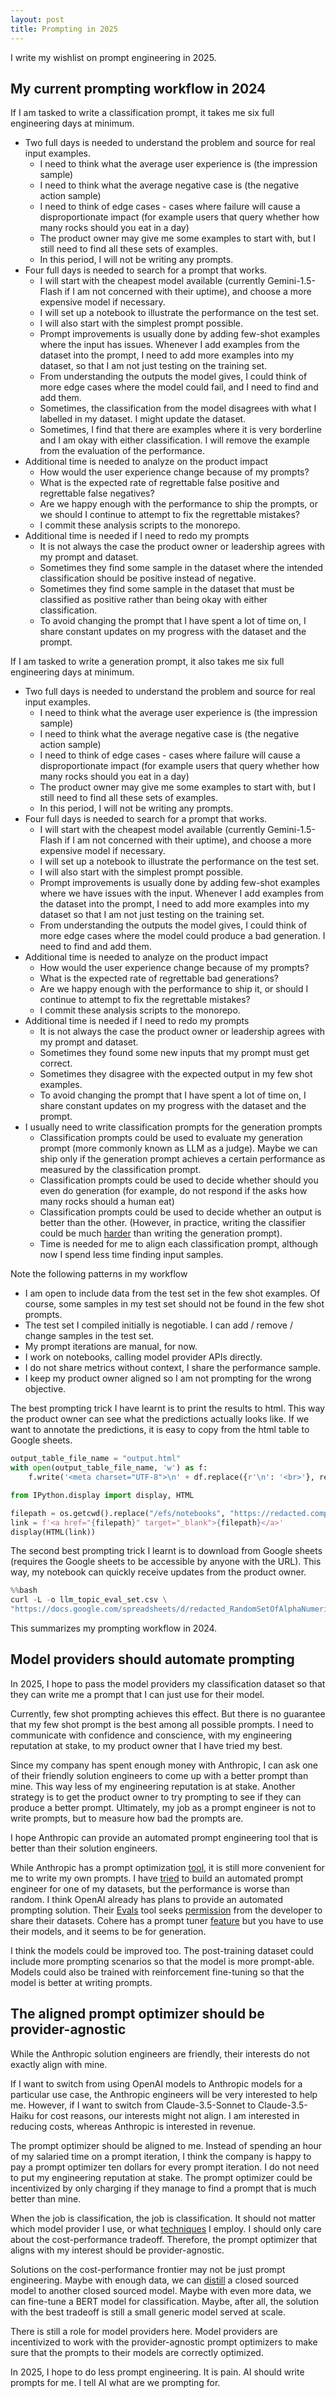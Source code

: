 ```yaml
---
layout: post
title: Prompting in 2025
---
```

I write my wishlist on prompt engineering in 2025.


## My current prompting workflow in 2024

If I am tasked to write a classification prompt, it takes me six full engineering days at minimum.

- Two full days is needed to understand the problem and source for real input examples.
	- I need to think what the average user experience is (the impression sample)
	- I need to think what the average negative case is (the negative action sample)
	- I need to think of edge cases - cases where failure will cause a disproportionate impact (for example users that query whether how many rocks should you eat in a day)
	- The product owner may give me some examples to start with, but I still need to find all these sets of examples.
	- In this period, I will not be writing any prompts.
- Four full days is needed to search for a prompt that works.
	- I will start with the cheapest model available (currently Gemini-1.5-Flash if I am not concerned with their uptime), and choose a more expensive model if necessary.
	- I will set up a notebook to illustrate the performance on the test set.
	- I will also start with the simplest prompt possible.
	- Prompt improvements is usually done by adding few-shot examples where the input has issues. Whenever I add examples from the dataset into the prompt, I need to add more examples into my dataset, so that I am not just testing on the training set.
	- From understanding the outputs the model gives, I could think of more edge cases where the model could fail, and I need to find and add them.
	- Sometimes, the classification from the model disagrees with what I labelled in my dataset. I might update the dataset.
	- Sometimes, I find that there are examples where it is very borderline and I am okay with either classification. I will remove the example from the evaluation of the performance.
- Additional time is needed to analyze on the product impact
	- How would the user experience change because of my prompts?
	- What is the expected rate of regrettable false positive and regrettable false negatives?
	- Are we happy enough with the performance to ship the prompts, or we should I continue to attempt to fix the regrettable mistakes?
	- I commit these analysis scripts to the monorepo.
- Additional time is needed if I need to redo my prompts
	- It is not always the case the product owner or leadership agrees with my prompt and dataset.
	- Sometimes they find some sample in the dataset where the intended classification should be positive instead of negative.
	- Sometimes they find some sample in the dataset that must be classified as positive rather than being okay with either classification.
	- To avoid changing the prompt that I have spent a lot of time on, I share constant updates on my progress with the dataset and the prompt.


If I am tasked to write a generation prompt, it also takes me six full engineering days at minimum.

- Two full days is needed to understand the problem and source for real input examples.
	- I need to think what the average user experience is (the impression sample)
	- I need to think what the average negative case is (the negative action sample)
	- I need to think of edge cases - cases where failure will cause a disproportionate impact (for example users that query whether how many rocks should you eat in a day)
	- The product owner may give me some examples to start with, but I still need to find all these sets of examples.
	- In this period, I will not be writing any prompts.
- Four full days is needed to search for a prompt that works.
	- I will start with the cheapest model available (currently Gemini-1.5-Flash if I am not concerned with their uptime), and choose a more expensive model if necessary.
	- I will set up a notebook to illustrate the performance on the test set.
	- I will also start with the simplest prompt possible.
	- Prompt improvements is usually done by adding few-shot examples where we have issues with the input. Whenever I add examples from the dataset into the prompt, I need to add more examples into my dataset so that I am not just testing on the training set.
	- From understanding the outputs the model gives, I could think of more edge cases where the model could produce a bad generation. I need to find and add them.
- Additional time is needed to analyze on the product impact
	- How would the user experience change because of my prompts?
	- What is the expected rate of regrettable bad generations?
	- Are we happy enough with the performance to ship it, or should I continue to attempt to fix the regrettable mistakes?
	- I commit these analysis scripts to the monorepo.
- Additional time is needed if I need to redo my prompts
	- It is not always the case the product owner or leadership agrees with my prompt and dataset.
	- Sometimes they found some new inputs that my prompt must get correct.
	- Sometimes they disagree with the expected output in my few shot examples.
	- To avoid changing the prompt that I have spent a lot of time on, I share constant updates on my progress with the dataset and the prompt.
- I usually need to write classification prompts for the generation prompts
	- Classification prompts could be used to evaluate my generation prompt (more commonly known as LLM as a judge). Maybe we can ship only if the generation prompt achieves a certain performance as measured by the classification prompt.
	- Classification prompts could be used to decide whether should you even do generation (for example, do not respond if the asks how many rocks should a human eat)
	- Classification prompts could be used to decide whether an output is better than the other. (However, in practice, writing the classifier could be much [harder](https://nbviewer.org/github/tonghuikang/judge-to-generation-prompt/blob/master/notebook.ipynb) than writing the generation prompt).
	- Time is needed for me to align each classification prompt, although now I spend less time finding input samples.


Note the following patterns in my workflow
- I am open to include data from the test set in the few shot examples. Of course, some samples in my test set should not be found in the few shot prompts.
- The test set I compiled initially is negotiable. I can add / remove / change samples in the test set.
- My prompt iterations are manual, for now.
- I work on notebooks, calling model provider APIs directly.
- I do not share metrics without context, I share the performance sample.
- I keep my product owner aligned so I am not prompting for the wrong objective.

The best prompting trick I have learnt is to print the results to html. This way the product owner can see what the predictions actually looks like. If we want to annotate the predictions, it is easy to copy from the html table to Google sheets.

```python
output_table_file_name = "output.html"
with open(output_table_file_name, 'w') as f:
    f.write('<meta charset="UTF-8">\n' + df.replace({r'\n': '<br>'}, regex=True).to_html(index=False, escape=False))

from IPython.display import display, HTML

filepath = os.getcwd().replace("/efs/notebooks", "https://redacted.company.net/") + "/" + output_table_file_name
link = f'<a href="{filepath}" target="_blank">{filepath}</a>'
display(HTML(link))
```

The second best prompting trick I learnt is to download from Google sheets (requires the Google sheets to be accessible by anyone with the URL). This way, my notebook can quickly receive updates from the product owner.

```python
%%bash
curl -L -o llm_topic_eval_set.csv \
"https://docs.google.com/spreadsheets/d/redacted_RandomSetOfAlphaNumericCharactersWithUnderscores/export?exportFormat=csv"
```

This summarizes my prompting workflow in 2024.



## Model providers should automate prompting

In 2025, I hope to pass the model providers my classification dataset so that they can write me a prompt that I can just use for their model.

Currently, few shot prompting achieves this effect. But there is no guarantee that my few shot prompt is the best among all possible prompts. I need to communicate with confidence and conscience, with my engineering reputation at stake, to my product owner that I have tried my best.

Since my company has spent enough money with Anthropic, I can ask one of their friendly solution engineers to come up with a better prompt than mine. This way less of my engineering reputation is at stake. Another strategy is to get the product owner to try prompting to see if they can produce a better prompt. Ultimately, my job as a prompt engineer is not to write prompts, but to measure how bad the prompts are.

I hope Anthropic can provide an automated prompt engineering tool that is better than their solution engineers.

While Anthropic has a prompt optimization [tool](https://www.anthropic.com/news/prompt-improver), it is still more convenient for me to write my own prompts. I have [tried](https://github.com/tonghuikang/automatic-prompt-engineer) to build an automated prompt engineer for one of my datasets, but the performance is worse than random. I think OpenAI already has plans to provide an automated prompting solution. Their [Evals](https://platform.openai.com/docs/guides/evals) tool seeks [permission](https://help.openai.com/en/articles/10306912-sharing-feedback-evals-and-api-data-with-openai) from the developer to share their datasets. Cohere has a prompt tuner [feature](https://cohere.com/blog/intro-prompt-tuner) but you have to use their models, and it seems to be for generation.

I think the models could be improved too. The post-training dataset could include more prompting scenarios so that the model is more prompt-able. Models could also be trained with reinforcement fine-tuning so that the model is better at writing prompts.


## The aligned prompt optimizer should be provider-agnostic

While the Anthropic solution engineers are friendly, their interests do not exactly align with mine.

If I want to switch from using OpenAI models to Anthropic models for a particular use case, the Anthropic engineers will be very interested to help me. However, if I want to switch from Claude-3.5-Sonnet to Claude-3.5-Haiku for cost reasons, our interests might not align. I am interested in reducing costs, whereas Anthropic is interested in revenue.

The prompt optimizer should be aligned to me. Instead of spending an hour of my salaried time on a prompt iteration, I think the company is happy to pay a prompt optimizer ten dollars for every prompt iteration. I do not need to put my engineering reputation at stake. The prompt optimizer could be incentivized by only charging if they manage to find a prompt that is much better than mine.

When the job is classification, the job is classification. It should not matter which model provider I use, or what [techniques](https://www.quora.com/What-is-the-future-of-prompt-engineering-versus-fine-tuning/answer/Tong-Hui-Kang-1) I employ. I should only care about the cost-performance tradeoff. Therefore, the prompt optimizer that aligns with my interest should be provider-agnostic.

Solutions on the cost-performance frontier may not be just prompt engineering. Maybe with enough data, we can [distill](https://platform.openai.com/docs/guides/distillation) a closed sourced model to another closed sourced model. Maybe with even more data, we can fine-tune a BERT model for classification. Maybe, after all, the solution with the best tradeoff is still a small generic model served at scale.

There is still a role for model providers here. Model providers are incentivized to work with the provider-agnostic prompt optimizers to make sure that the prompts to their models are correctly optimized.

In 2025, I hope to do less prompt engineering. It is pain. AI should write prompts for me. I tell AI what are we prompting for.